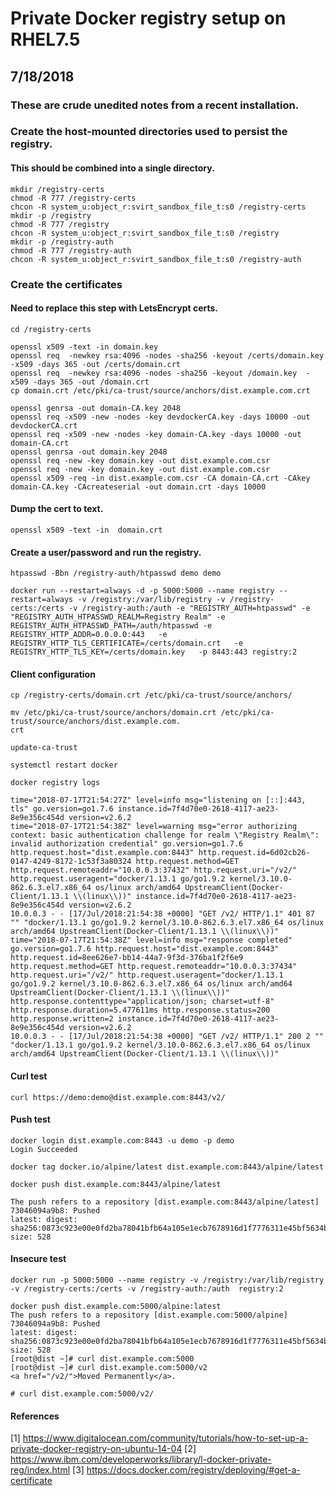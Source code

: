 # Private Docker registry setup on RHEL7.5
## 7/18/2018

### These are crude unedited notes from a recent installation.

### Create the host-mounted directories used to persist the registry.

#### This should be combined into a single directory.

```
mkdir /registry-certs
chmod -R 777 /registry-certs
chcon -R system_u:object_r:svirt_sandbox_file_t:s0 /registry-certs
mkdir -p /registry
chmod -R 777 /registry
chcon -R system_u:object_r:svirt_sandbox_file_t:s0 /registry
mkdir -p /registry-auth
chmod -R 777 /registry-auth
chcon -R system_u:object_r:svirt_sandbox_file_t:s0 /registry-auth
```

### Create the certificates
#### Need to replace this step with LetsEncrypt certs.

```
cd /registry-certs

openssl x509 -text -in domain.key
openssl req  -newkey rsa:4096 -nodes -sha256 -keyout /certs/domain.key  -x509 -days 365 -out /certs/domain.crt
openssl req  -newkey rsa:4096 -nodes -sha256 -keyout /domain.key  -x509 -days 365 -out /domain.crt
cp domain.crt /etc/pki/ca-trust/source/anchors/dist.example.com.crt

openssl genrsa -out domain-CA.key 2048
openssl req -x509 -new -nodes -key devdockerCA.key -days 10000 -out devdockerCA.crt
openssl req -x509 -new -nodes -key domain-CA.key -days 10000 -out domain-CA.crt
openssl genrsa -out domain.key 2048
openssl req -new -key domain.key -out dist.example.com.csr
openssl req -new -key domain.key -out dist.example.com.csr
openssl x509 -req -in dist.example.com.csr -CA domain-CA.crt -CAkey domain-CA.key -CAcreateserial -out domain.crt -days 10000
```

#### Dump the cert to text.

```
openssl x509 -text -in  domain.crt
```

#### Create a user/password and run the registry.

```
htpasswd -Bbn /registry-auth/htpasswd demo demo

docker run --restart=always -d -p 5000:5000 --name registry --restart=always -v /registry:/var/lib/registry -v /registry-certs:/certs -v /registry-auth:/auth -e "REGISTRY_AUTH=htpasswd" -e "REGISTRY_AUTH_HTPASSWD_REALM=Registry Realm" -e REGISTRY_AUTH_HTPASSWD_PATH=/auth/htpasswd -e REGISTRY_HTTP_ADDR=0.0.0.0:443   -e REGISTRY_HTTP_TLS_CERTIFICATE=/certs/domain.crt   -e REGISTRY_HTTP_TLS_KEY=/certs/domain.key   -p 8443:443 registry:2
```

#### Client configuration

```
cp /registry-certs/domain.crt /etc/pki/ca-trust/source/anchors/

mv /etc/pki/ca-trust/source/anchors/domain.crt /etc/pki/ca-trust/source/anchors/dist.example.com.
crt

update-ca-trust
  
systemctl restart docker

docker registry logs

time="2018-07-17T21:54:27Z" level=info msg="listening on [::]:443, tls" go.version=go1.7.6 instance.id=7f4d70e0-2618-4117-ae23-8e9e356c454d version=v2.6.2
time="2018-07-17T21:54:38Z" level=warning msg="error authorizing context: basic authentication challenge for realm \"Registry Realm\": invalid authorization credential" go.version=go1.7.6 http.request.host="dist.example.com:8443" http.request.id=6d02cb26-0147-4249-8172-1c53f3a80324 http.request.method=GET http.request.remoteaddr="10.0.0.3:37432" http.request.uri="/v2/" http.request.useragent="docker/1.13.1 go/go1.9.2 kernel/3.10.0-862.6.3.el7.x86_64 os/linux arch/amd64 UpstreamClient(Docker-Client/1.13.1 \\(linux\\))" instance.id=7f4d70e0-2618-4117-ae23-8e9e356c454d version=v2.6.2
10.0.0.3 - - [17/Jul/2018:21:54:38 +0000] "GET /v2/ HTTP/1.1" 401 87 "" "docker/1.13.1 go/go1.9.2 kernel/3.10.0-862.6.3.el7.x86_64 os/linux arch/amd64 UpstreamClient(Docker-Client/1.13.1 \\(linux\\))"
time="2018-07-17T21:54:38Z" level=info msg="response completed" go.version=go1.7.6 http.request.host="dist.example.com:8443" http.request.id=8ee626e7-bb14-44a7-9f3d-376ba1f2f6e9 http.request.method=GET http.request.remoteaddr="10.0.0.3:37434" http.request.uri="/v2/" http.request.useragent="docker/1.13.1 go/go1.9.2 kernel/3.10.0-862.6.3.el7.x86_64 os/linux arch/amd64 UpstreamClient(Docker-Client/1.13.1 \\(linux\\))" http.response.contenttype="application/json; charset=utf-8" http.response.duration=5.477611ms http.response.status=200 http.response.written=2 instance.id=7f4d70e0-2618-4117-ae23-8e9e356c454d version=v2.6.2
10.0.0.3 - - [17/Jul/2018:21:54:38 +0000] "GET /v2/ HTTP/1.1" 200 2 "" "docker/1.13.1 go/go1.9.2 kernel/3.10.0-862.6.3.el7.x86_64 os/linux arch/amd64 UpstreamClient(Docker-Client/1.13.1 \\(linux\\))"
```

#### Curl test

```
curl https://demo:demo@dist.example.com:8443/v2/
```

#### Push test

```
docker login dist.example.com:8443 -u demo -p demo
Login Succeeded

docker tag docker.io/alpine/latest dist.example.com:8443/alpine/latest

docker push dist.example.com:8443/alpine/latest

The push refers to a repository [dist.example.com:8443/alpine/latest]
73046094a9b8: Pushed
latest: digest: sha256:0873c923e00e0fd2ba78041bfb64a105e1ecb7678916d1f7776311e45bf5634b size: 528

```

#### Insecure test

```
docker run -p 5000:5000 --name registry -v /registry:/var/lib/registry -v /registry-certs:/certs -v /registry-auth:/auth  registry:2

docker push dist.example.com:5000/alpine:latest
The push refers to a repository [dist.example.com:5000/alpine]
73046094a9b8: Pushed
latest: digest: sha256:0873c923e00e0fd2ba78041bfb64a105e1ecb7678916d1f7776311e45bf5634b size: 528
[root@dist ~]# curl dist.example.com:5000
[root@dist ~]# curl dist.example.com:5000/v2
<a href="/v2/">Moved Permanently</a>.

# curl dist.example.com:5000/v2/
```

#### References

[1] https://www.digitalocean.com/community/tutorials/how-to-set-up-a-private-docker-registry-on-ubuntu-14-04
[2] https://www.ibm.com/developerworks/library/l-docker-private-reg/index.html
[3] https://docs.docker.com/registry/deploying/#get-a-certificate

